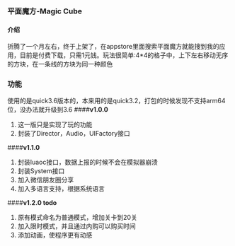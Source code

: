 ### 平面魔方-Magic Cube
#### 介绍

折腾了一个月左右，终于上架了，在appstore里面搜索平面魔方就能搜到我的应用，目前是付费下载，只需1元钱。玩法很简单:4*4的格子中，上下左右移动无序的方块，在一条线的方块为同一种颜色

### 功能
使用的是quick3.6版本的，本来用的是quick3.2，打包的时候发现不支持arm64位，没办法就升级到3.6
####**v1.0.0**
1. 这一版只是实现了玩的功能
2. 封装了Director，Audio，UIFactory接口

####**v1.1.0**
1. 封装luaoc接口，数据上报的时候不会在模拟器崩溃
2. 封装System接口
3. 加入微信朋友圈分享
4. 加入多语言支持，根据系统语言

####**v1.2.0 todo**
1. 原有模式命名为普通模式，增加关卡到20关
2. 加入限时模式，并且通过内购可以购买时间
3. 添加动画，使程序更有动感
